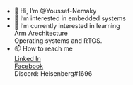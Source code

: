 - 👋 Hi, I’m @Youssef-Nemaky
- 👀 I’m interested in embedded systems
- 🌱 I’m currently interested in learning <br />
Arm Arechitecture <br />
Operating systems and RTOS.
- 📫 How to reach me <br />
<a href="https://www.linkedin.com/in/youssef-el-nemaky-575410218/">Linked In</a><br />
<a href="https://www.facebook.com/Youssef.Elnemaky/">Facebook</a><br />
Discord: Heisenberg#1696
<!---
Youssef-Nemaky/Youssef-Nemaky is a ✨ special ✨ repository because its `README.md` (this file) appears on your GitHub profile.
You can click the Preview link to take a look at your changes.
--->
